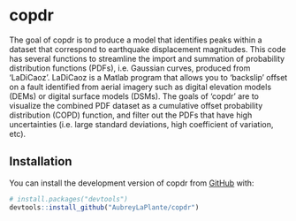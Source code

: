 
<!-- README.md is generated from README.Rmd. Please edit that file -->

# copdr

<!-- badges: start -->
<!-- badges: end -->

The goal of copdr is to produce a model that identifies peaks within a
dataset that correspond to earthquake displacement magnitudes. This code
has several functions to streamline the import and summation of
probability distribution functions (PDFs), i.e. Gaussian curves,
produced from ‘LaDiCaoz’. LaDiCaoz is a Matlab program that allows you
to ‘backslip’ offset on a fault identified from aerial imagery such as
digital elevation models (DEMs) or digital surface models (DSMs). The
goals of ‘copdr’ are to visualize the combined PDF dataset as a
cumulative offset probability distribution (COPD) function, and filter
out the PDFs that have high uncertainties (i.e. large standard
deviations, high coefficient of variation, etc).

## Installation

You can install the development version of copdr from
[GitHub](https://github.com/) with:

``` r
# install.packages("devtools")
devtools::install_github("AubreyLaPlante/copdr")
```
